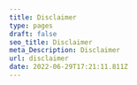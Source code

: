 ```yaml
---
title: Disclaimer
type: pages
draft: false
seo_title: Disclaimer
meta_Description: Disclaimer
url: disclaimer
date: 2022-06-29T17:21:11.811Z
---
```

